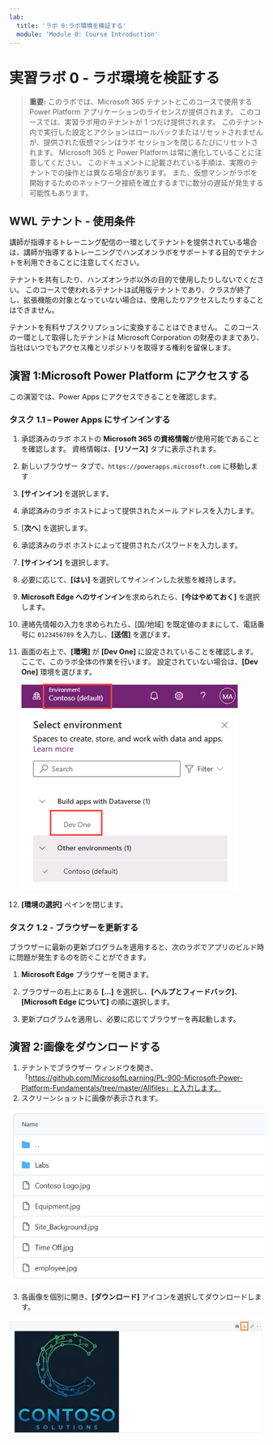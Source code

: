 ```yaml
---
lab:
  title: 'ラボ 0:ラボ環境を検証する'
  module: 'Module 0: Course Introduction'
---
```


# 実習ラボ 0 - ラボ環境を検証する

> **重要:** このラボでは、Microsoft 365 テナントとこのコースで使用する Power Platform アプリケーションのライセンスが提供されます。 このコースでは、実習ラボ用のテナントが 1 つだけ提供されます。 このテナント内で実行した設定とアクションはロールバックまたはリセットされませんが、提供された仮想マシンはラボ セッションを閉じるたびにリセットされます。 Microsoft 365 と Power Platform は常に進化していることに注意してください。 このドキュメントに記載されている手順は、実際のテナントでの操作とは異なる場合があります。 また、仮想マシンがラボを開始するためのネットワーク接続を確立するまでに数分の遅延が発生する可能性もあります。

## WWL テナント - 使用条件

講師が指導するトレーニング配信の一環としてテナントを提供されている場合は、講師が指導するトレーニングでハンズオンラボをサポートする目的でテナントを利用できることに注意してください。

テナントを共有したり、ハンズオンラボ以外の目的で使用したりしないでください。 このコースで使われるテナントは試用版テナントであり、クラスが終了し、拡張機能の対象となっていない場合は、使用したりアクセスしたりすることはできません。

テナントを有料サブスクリプションに変換することはできません。 このコースの一環として取得したテナントは Microsoft Corporation の財産のままであり、当社はいつでもアクセス権とリポジトリを取得する権利を留保します。

## 演習 1:Microsoft Power Platform にアクセスする

この演習では、Power Apps にアクセスできることを確認します。

### タスク 1.1 – Power Apps にサインインする

1. 承認済みのラボ ホストの **Microsoft 365 の資格情報**が使用可能であることを確認します。 資格情報は、**[リソース]** タブに表示されます。

1. 新しいブラウザー タブで、`https://powerapps.microsoft.com` に移動します

1. **[サインイン]** を選択します。

1. 承認済みのラボ ホストによって提供されたメール アドレスを入力します。

1. [**次へ**] を選択します。

1. 承認済みのラボ ホストによって提供されたパスワードを入力します。

1. **[サインイン]** を選択します。

1. 必要に応じて、**[はい]** を選択してサインインした状態を維持します。

1. **Microsoft Edge へのサインイン**を求められたら、**[今はやめておく]** を選択します。

1. 連絡先情報の入力を求められたら、[国/地域] を既定値のままにして、電話番号に `0123456789` を入力し、**[送信]** を選びます。

1. 画面の右上で、**[環境]** が **[Dev One]** に設定されていることを確認します。 ここで、このラボ全体の作業を行います。 設定されていない場合は、**[Dev One]** 環境を選びます。

    ![環境セレクター。](media/select-dev-one-environment.png)

1. **[環境の選択]** ペインを閉じます。

### タスク 1.2 - ブラウザーを更新する

ブラウザーに最新の更新プログラムを適用すると、次のラボでアプリのビルド時に問題が発生するのを防ぐことができます。

1. **Microsoft Edge** ブラウザーを開きます。

1. ブラウザーの右上にある **[...]** を選択し、**[ヘルプとフィードバック]**、**[Microsoft Edge について]** の順に選択します。

1. 更新プログラムを適用し、必要に応じてブラウザーを再起動します。

## 演習 2:画像をダウンロードする

1. テナントでブラウザー ウィンドウを開き、「https://github.com/MicrosoftLearning/PL-900-Microsoft-Power-Platform-Fundamentals/tree/master/Allfiles」と入力します。
2. スクリーンショットに画像が表示されます。

![イメージ ファイル。](media/images.png)

3. 各画像を個別に開き、**[ダウンロード]** アイコンを選択してダウンロードします。

![画像のダウンロード ボタン。](media/download-image.png)
